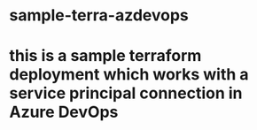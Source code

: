 # sample-terra-azdevops
# this is a sample terraform deployment which works with a service principal connection in Azure DevOps
